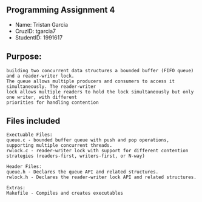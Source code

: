 ## Programming Assignment 4
* Name: Tristan Garcia
* CruzID: tgarcia7
* StudentID: 1991617

## Purpose:
    building two concurrent data structures a bounded buffer (FIFO queue) and a reader-writer lock.
    The queue allows multiple producers and consumers to access it simultaneously. The reader-writer
    lock allows multiple readers to hold the lock simultaneously but only one writer, with different
    priorities for handling contention


## Files included
    Exectuable Files:
    queue.c - bounded buffer queue with push and pop operations, supporting multiple concurrent threads.
    rwlock.c - reader-writer lock with support for different contention strategies (readers-first, writers-first, or N-way)

    Header Files:
    queue.h - Declares the queue API and related structures.
    rwlock.h - Declares the reader-writer lock API and related structures.

    Extras:
    Makefile - Compiles and creates executables
